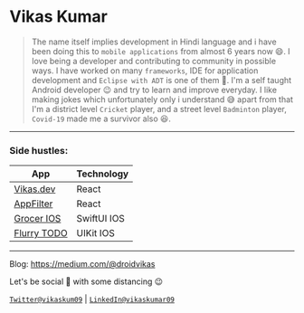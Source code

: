 Vikas Kumar
=====

>The name itself implies development in Hindi language and i have been doing this to `mobile applications` from almost 6 years now 😄. I love being a developer and contributing to community in possible ways. I have worked on many `frameworks`, IDE for application development and `Eclipse with ADT` is one of them 😬. I'm a self taught Android developer 😉 and try to learn and improve everyday. I like making jokes which unfortunately only i understand 😅 apart from that I'm a district level `Cricket` player, and a street level `Badminton` player, `Covid-19` made me a survivor also 😆.  
---

### Side hustles:
App | Technology
--- | --- |
[Vikas.dev](https://vikas.dev/) | React
[AppFilter](https://worstkiller.github.io/ReactAppFilter/) | React
[Grocer IOS](https://github.com/worstkiller/grocer-ios) | SwiftUI IOS
[Flurry TODO](https://github.com/worstkiller/flurry_todo) | UIKit IOS
---

Blog:
https://medium.com/@droidvikas

Let's be social 🤝 with some distancing 😉

[`Twitter@vikaskum09`](https://twitter.com/vikaskum09) | 
[`LinkedIn@vikaskumar09`](https://www.linkedin.com/in/vikaskumar09/)
